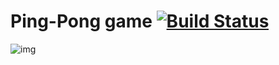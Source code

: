 # Ping-Pong game [![Build Status](https://travis-ci.com/CaBuHoB/Ping-Pong.svg?branch=master)](https://travis-ci.com/CaBuHoB/Ping-Pong)

![img](http://superfutures.co.uk/wp-content/uploads/2015/09/Superfutures_Design_Ping_Pong_Logo.jpg)